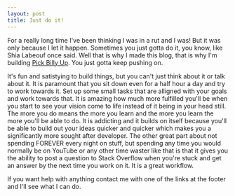 ```yaml
---
layout: post
title: Just do it!
---
```


For a really long time I've been thinking I was in a rut and I was! But it was only because I let it happen. Sometimes you just gotta do it, you know, like Shia Labeouf once said. Well that is why I made this blog, that is why I'm building [Pick Billy Up](https://pickbillyup.com). You just gotta keep pushing on.

It's fun and satistying to build things, but you can't just think about it or talk about it. It is paramount that you sit down even for a half hour a day and try to work towards it. Set up some small tasks that are alligned with your goals and work towards that. It is amazing how much more fulfilled you'll be when you start to see your vision come to life instead of it being in your head still. The more you do means the more you learn and the more you learn the more you'll be able to do. It is addicting and it builds on itself because you'll be able to build out your ideas quicker and quicker which makes you a significantly more sought after developer. The other great part about not spending FOREVER every night on stuff, but spending any time you would normally be on YouTube or any other time waster like that is that it gives you the ability to post a question to Stack Overflow when you're stuck and get an answer by the next time you work on it. It is a great workflow.

If you want help with anything contact me with one of the links at the footer and I'll see what I can do.
